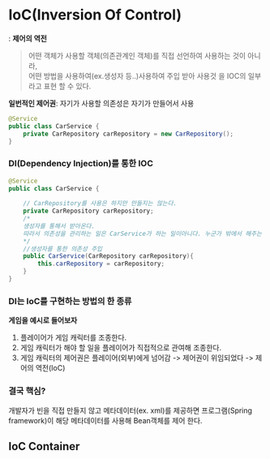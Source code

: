 # IoC(Inversion Of Control)
: **제어의 역전**  
>어떤 객체가 사용할 객체(의존관계인 객체)를 직접 선언하여 사용하는 것이 아니라,  
>어떤 방법을 사용하여(ex.생성자 등..)사용하여 주입 받아 사용것 을 IOC의 일부라고 표현 할 수 있다.

**일번적인 제어권**: 자기가 사용할 의존성은 자기가 만들어서 사용
```java
@Service
public class CarService {
	private CarRepository carRepository = new CarRepository();
}
```


### DI(Dependency Injection)를 통한 IOC
```java
@Service
public class CarService {
	
    // CarRepository를 사용은 하지만 만들지는 않는다.
	private CarRepository carRepository;
    /*
    생성자를 통해서 받아온다.
    따라서 의존성을 관리하는 일은 CarService가 하는 일이아니다. 누군가 밖에서 해주는 것이다.
    */
    //생성자를 통한 의존성 주입 
    public CarService(CarRepository carRepository){
    	this.carRepository = carRepository;
    }
}
```
### DI는 IoC를 구현하는 방법의 한 종류
**게임을 예시로 들어보자**
1. 플레이어가 게임 캐릭터를 조종한다.
2. 게임 캐릭터가 해야 할 일을 플레이어가 직접적으로 관여해 조종한다.
3. 게임 캐릭터의 제어권은 플레이어(외부)에게 넘어감 -> 제어권이 위임되었다 -> 제어의 역전(IoC)

### 결국 핵심?
개발자가 빈을 직접 만들지 않고 메타데이터(ex. xml)를 제공하면 프로그램(Spring framework)이 해당 메타데이터를 사용해 Bean객체를 제어 한다.

## IoC Container